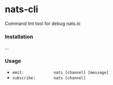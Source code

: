 # nats-cli

Command lint tool for debug nats.io

### Installation
...

### Usage
- `emit:             nats [channel] [message]`
- `subscribe:        nats [channel]`